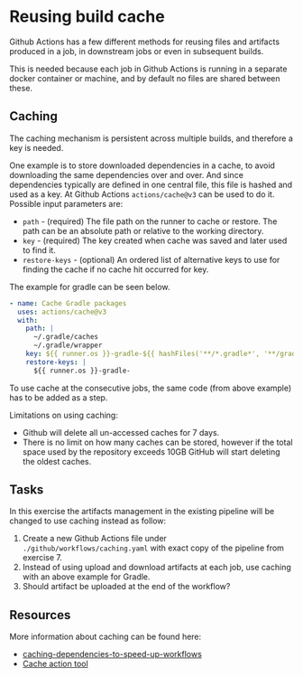 # Reusing build cache

Github Actions has a few different methods for reusing files and artifacts produced in a job, in downstream jobs or even in subsequent builds.

This is needed because each job in Github Actions is running in a separate docker container or machine, and by default no files are shared between these.

## Caching

The caching mechanism is persistent across multiple builds, and therefore a key is needed.

One example is to store downloaded dependencies in a cache, to avoid downloading the same dependencies over and over. And since dependencies typically are defined in one central file, this file is hashed and used as a key. At Github Actions `actions/cache@v3` can be used to do it. Possible input parameters are:

* `path` - (required) The file path on the runner to cache or restore. The path can be an absolute path or relative to the working directory.
* `key` - (required) The key created when cache was saved and later used to find it.
* `restore-keys` - (optional) An ordered list of alternative keys to use for finding the cache if no cache hit occurred for key.

The example for gradle can be seen below.

``` yaml
- name: Cache Gradle packages
  uses: actions/cache@v3
  with:
    path: |
      ~/.gradle/caches
      ~/.gradle/wrapper
    key: ${{ runner.os }}-gradle-${{ hashFiles('**/*.gradle*', '**/gradle-wrapper.properties') }}
    restore-keys: |
      ${{ runner.os }}-gradle-
```

To use cache at the consecutive jobs, the same code (from above example) has to be added as a step.

Limitations on using caching:

* Github will delete all un-accessed caches for 7 days.
* There is no limit on how many caches can be stored, however if the total space used by the repository exceeds 10GB GitHub will start deleting the oldest caches.

## Tasks

In this exercise the artifacts management in the existing pipeline will be changed to use caching instead as follow:

1. Create a new Github Actions file under `./github/workflows/caching.yaml` with exact copy of the pipeline from exercise 7.
2. Instead of using upload and download artifacts at each job, use caching with an above example for Gradle.
3. Should artifact be uploaded at the end of the workflow?

## Resources

More information about caching can be found here:

* [caching-dependencies-to-speed-up-workflows](https://docs.github.com/en/actions/guides/caching-dependencies-to-speed-up-workflows)
* [Cache action tool](https://github.com/actions/cache)
